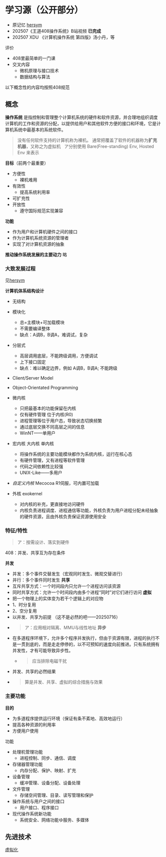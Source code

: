 
# 学习源（公开部分）

- 原记忆 [hersym](obsidian://open?vault=hersym&file=doc%2FOSD%2FPART-OSDev)  
- 202507《王道408操作系统》B站视频 **已完成**
- 202507 XDU 《计算机操作系统 第四版》汤小丹，等

评价
- 408里最简单的一门课
- 交叉内容
	- 微机原理与接口技术
	- 数据结构与算法

以下概念性的内容均按照408规范

## 概念

**操作系统** 是指控制和管理整个计算机系统的硬件和软件资源，并合理地组织调度计算机的工作和资源的分配，以提供给用户和其他软件方便的接口和环境，它是计算机系统中最基本的系统软件。

>没有任何软件支持的计算机称为裸机。
>通常把覆盖了软件的机器称为**扩充机器**，又称之为虚拟机  
>ア分别使用 Bare(Free-standing) Env, Hosted Env 来表示


**目标**（前两个最重要）

- 方便性
	- 裸机难用
- 有效性
	- 提高系统利用率
- 可扩充性
- 开放性
	- 遵守国际规范实现兼容

**功能**
- 作为用户和计算机硬件之间的接口
- 作为计算机系统资源的管理者
- 实现了对计算机资源的抽象

**推动操作系统发展的主要动力**
略

### 大致发展过程

见[hersym](obsidian://open?vault=hersym&file=doc%2FOSD%2FPART-OSDev) 

**计算机体系结构设计**
- 无结构
- 模块化
	- 总=主模块+可加载模块
	- 不需要编译整体
	- 缺点：A调B，B调A，难调试，复杂
- 分层式
	- 高层调用底层，不能跨级调用，方便调试
	- 上下接口固定
	- 缺点：难以确定边界，例如 A调B，B调A; 不能跨级
- Client/Server Model
- Object-Orientated Programming
- 微内核
	- 只把最基本的功能保留在内核
	- 仅有硬件管理 位于内核(R0)
	- 进程管理等位于用户态，导致状态切换频繁
	- 通过底层交换不同高层之间的信息
	- WinNT——单用户
- 宏内核 大内核 单内核
	- 将操作系统的主要功能模块都作为系统内核，运行在核心态
	- 有硬件管理，又有进程等软件管理
	- 代码之间依赖性比较强
	- UNIX-Like——多用户
- *自定义内核* Mecocoa R1伺服，可内置可加载

- 外核 exokernel
	- 对内核的补充，更直接地访问硬件
	- 内核负责进程调度、进程通信等功能，外核负责为用户进程分配未经抽象的硬件资源，且由外核负责保证资源使用安全

### 特征/特性

>ア：按需设计、落实到硬件

408：并发、共享互为存在条件

**并发**
- 并发：多个事件交替发生（宏观同时发生、微观交替进行）
- 并行：多个事件同时发生
**共享**
- 互斥共享方式：一个时间段内只允许一个进程访问该资源
- 同时共享方式：允许一个时间段内由多个进程“同时”对它们进行访问
**虚拟**
- 把一个物理上的实体变为若干个逻辑上的对应物
- 1、时分复用
- 2、空分复用
- 以并发、共享为前提 （这不是必然的吧——20250716）
- >ア：应用相对隔离、MMU与线性地址
**异步**
- 在多道程序环境下，允许多个程序并发执行，但由于资源有限，进程的执行不是一贯到底的，而是走走停停的，以不可预知的速度向前推进。只有系统拥有并发性，才有可能导致异步性。
	- >应当排除电磁干扰
- 并发、共享的必然结果
- >算是并发、共享、虚拟的综合措施与效果

### 主要功能

**目的**
- 为多道程序提供运行环境（保证有条不紊地、高效地运行）
- 提高各种资源的利用率
- 方便用户使用

功能
- 处理机管理功能
	- 进程控制、同步、通信、调度
- 存储器管理功能
	- 内存分配、保护、映射、扩充
- 设备管理
	- 缓冲管理、设备分配、设备处理
- 文件管理
	- 存储空间管理、目录、读写管理和保护
- 操作系统与用户之间的接口
	- 用户接口、程序接口
- 现代操作系统新功能
	- 系统安全、网络功能ゆ服务、多媒体







## 先进技术

[虚拟化](obsidian://open?vault=hersym&file=doc%2FOSD%2FVirtual-Environment) 



